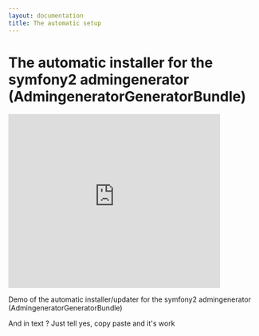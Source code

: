 ```yaml
---
layout: documentation
title: The automatic setup
---
```


# The automatic installer for the symfony2 admingenerator (AdmingeneratorGeneratorBundle)

<iframe width="425" height="349" src="http://www.youtube.com/embed/c5Q2v8llnNU?hl=fr&fs=1&hd=1" frameborder="0" allowfullscreen></iframe>

Demo of the automatic installer/updater for the symfony2 admingenerator (AdmingeneratorGeneratorBundle)

And in text ? Just tell yes, copy paste and it's work